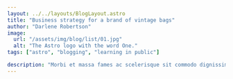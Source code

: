 ```yaml
---
layout: ../../layouts/BlogLayout.astro
title: "Business strategy for a brand of vintage bags"
author: "Darlene Robertson"
image:
  url: "/assets/img/blog/list/01.jpg"
  alt: "The Astro logo with the word One."
tags: ["astro", "blogging", "learning in public"]

description: "Morbi et massa fames ac scelerisque sit commodo dignissim faucibus vel quisque proin lectus et massa fames ac scelerisque sit ..."
---
```

